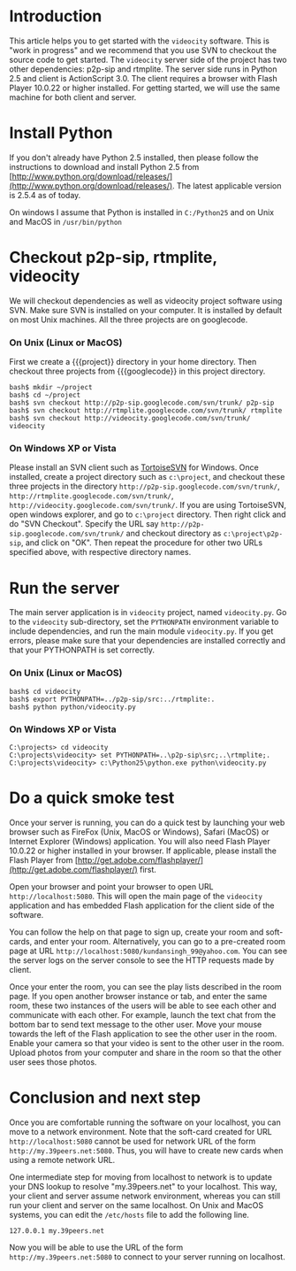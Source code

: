 # Introduction #

This article helps you to get started with the `videocity` software. This is "work in progress" and we recommend that you use SVN to checkout the source code to get started. The `videocity` server side of the project has two other dependencies: p2p-sip and rtmplite. The server side runs in Python 2.5 and client is ActionScript 3.0. The client requires a browser with Flash Player 10.0.22 or higher installed. For getting started, we will use the same machine for both client and server.

# Install Python #

If you don't already have Python 2.5 installed, then please follow the instructions to download and install Python 2.5 from [http://www.python.org/download/releases/](http://www.python.org/download/releases/). The latest applicable version is 2.5.4 as of today.

On windows I assume that Python is installed in `C:/Python25` and on Unix and MacOS in `/usr/bin/python`

# Checkout p2p-sip, rtmplite, videocity #

We will checkout dependencies as well as videocity project software using SVN. Make sure SVN is installed on your computer. It is installed by default on most Unix machines. All the three projects are on googlecode.

### On Unix (Linux or MacOS) ###

First we create a {{{project}} directory in your home directory. Then checkout three projects from {{{googlecode}} in this project directory.

```
bash$ mkdir ~/project
bash$ cd ~/project
bash$ svn checkout http://p2p-sip.googlecode.com/svn/trunk/ p2p-sip
bash$ svn checkout http://rtmplite.googlecode.com/svn/trunk/ rtmplite
bash$ svn checkout http://videocity.googlecode.com/svn/trunk/ videocity
```

### On Windows XP or Vista ###

Please install an SVN client such as [TortoiseSVN](http://tortoisesvn.net/) for Windows. Once installed, create a project directory such as `c:\project`, and checkout these three projects in the directory `http://p2p-sip.googlecode.com/svn/trunk/`, `http://rtmplite.googlecode.com/svn/trunk/`, `http://videocity.googlecode.com/svn/trunk/`. If you are using TortoiseSVN, open windows explorer, and go to `c:\project` directory. Then right click and do "SVN Checkout". Specify the URL say `http://p2p-sip.googlecode.com/svn/trunk/` and checkout directory as `c:\project\p2p-sip`, and click on "OK". Then repeat the procedure for other two URLs specified above, with respective directory names.

# Run the server #

The main server application is in `videocity` project, named `videocity.py`. Go to the `videocity` sub-directory, set the `PYTHONPATH` environment variable to include dependencies, and run the main module `videocity.py`. If you get errors, please make sure that your dependencies are installed correctly and that your PYTHONPATH is set correctly.

### On Unix (Linux or MacOS) ###

```
bash$ cd videocity
bash$ export PYTHONPATH=../p2p-sip/src:../rtmplite:.
bash$ python python/videocity.py
```

### On Windows XP or Vista ###

```
C:\projects> cd videocity
C:\projects\videocity> set PYTHONPATH=..\p2p-sip\src;..\rtmplite;.
C:\projects\videocity> c:\Python25\python.exe python\videocity.py
```

# Do a quick smoke test #

Once your server is running, you can do a quick test by launching your web browser such as FireFox (Unix, MacOS or Windows), Safari (MacOS) or Internet Explorer (Windows) application. You will also need Flash Player 10.0.22 or higher installed in your browser. If applicable, please install the Flash Player from [http://get.adobe.com/flashplayer/](http://get.adobe.com/flashplayer/) first.

Open your browser and point your browser to open URL `http://localhost:5080`. This will open the main page of the `videocity` application and has embedded Flash application for the client side of the software.

You can follow the help on that page to sign up, create your room and soft-cards, and enter your room. Alternatively, you can go to a pre-created room page at URL `http://localhost:5080/kundansingh_99@yahoo.com`. You can see the server logs on the server console to see the HTTP requests made by client.

Once your enter the room, you can see the play lists described in the room page. If you open another browser instance or tab, and enter the same room, these two instances of the users will be able to see each other and communicate with each other. For example, launch the text chat from the bottom bar to send text message to the other user. Move your mouse towards the left of the Flash application to see the other user in the room. Enable your camera so that your video is sent to the other user in the room. Upload photos from your computer and share in the room so that the other user sees those photos.

# Conclusion and next step #

Once you are comfortable running the software on your localhost, you can move to a network environment. Note that the soft-card created for URL `http://localhost:5080` cannot be used for network URL of the form `http://my.39peers.net:5080`. Thus, you will have to create new cards when using a remote network URL.

One intermediate step for moving from localhost to network is to update your DNS lookup to resolve "my.39peers.net" to your localhost. This way, your client and server assume network environment, whereas you can still run your client and server on the same localhost. On Unix and MacOS systems, you can edit the `/etc/hosts` file to add the following line.
```
127.0.0.1 my.39peers.net
```
Now you will be able to use the URL of the form `http://my.39peers.net:5080` to connect to your server running on localhost.